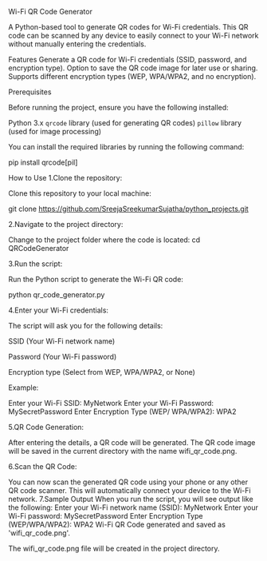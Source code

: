 Wi-Fi QR Code Generator

A Python-based tool to generate QR codes for Wi-Fi credentials. This QR code can be scanned by any device to easily connect to your Wi-Fi network without manually entering the credentials.

Features
Generate a QR code for Wi-Fi credentials (SSID, password, and encryption type).
Option to save the QR code image for later use or sharing.
Supports different encryption types (WEP, WPA/WPA2, and no encryption).

Prerequisites

Before running the project, ensure you have the following installed:

Python 3.x
`qrcode` library (used for generating QR codes)
`pillow` library (used for image processing)

You can install the required libraries by running the following command:

pip install qrcode[pil]

How to Use
1.Clone the repository:

Clone this repository to your local machine:

git clone https://github.com/SreejaSreekumarSujatha/python_projects.git

2.Navigate to the project directory:

Change to the project folder where the code is located:
cd QRCodeGenerator

3.Run the script:

Run the Python script to generate the Wi-Fi QR code:

python qr_code_generator.py

4.Enter your Wi-Fi credentials:

The script will ask you for the following details:

SSID (Your Wi-Fi network name)

Password (Your Wi-Fi password)

Encryption type (Select from WEP, WPA/WPA2, or None)

Example:

Enter your Wi-Fi SSID: MyNetwork
Enter your Wi-Fi Password: MySecretPassword
Enter Encryption Type (WEP/ WPA/WPA2): WPA2

5.QR Code Generation:

After entering the details, a QR code will be generated. The QR code image will be saved in the current directory with the name wifi_qr_code.png.

6.Scan the QR Code:

You can now scan the generated QR code using your phone or any other QR code scanner. This will automatically connect your device to the Wi-Fi network.
7.Sample Output
When you run the script, you will see output like the following:
Enter your Wi-Fi network name (SSID): MyNetwork
Enter your Wi-Fi password: MySecretPassword
Enter Encryption Type (WEP/WPA/WPA2): WPA2
Wi-Fi QR Code generated and saved as 'wifi_qr_code.png'.

The wifi_qr_code.png file will be created in the project directory.

